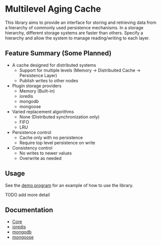 # Multilevel Aging Cache
This library aims to provide an interface for storing and retrieving data from a hierarchy of 
commonly used persistence mechanisms. In a storage hierarchy, different storage systems are faster
than others. Specify a hierarchy and allow the system to manage reading/writing to each layer.

## Feature Summary (Some Planned)
* A cache designed for distributed systems
  * Support for multiple levels (Memory -> Distribuited Cache -> Persistence Layer)
  * Publish writes to other nodes
* Plugin storage providers
  * Memory (Built-in)
  * ioredis
  * mongodb
  * mongoose
* Varied replacement algorithms
  * None (Distributed synchronization only)
  * FIFO
  * LRU
* Persistence control
  * Cache only with no persistence
  * Require top level persistence on write
* Consistency control
  * No writes to newer values
  * Overwrite as needed

## Usage
See the [demo program](https://github.com/LinkedMink/multilevel-aging-cache/blob/master/demo/CliSampleApp.ts) 
for an example of how to use the library.

TODO add more detail

## Documentation
* [Core](https://linkedmink.github.io/multilevel-aging-cache)
* [ioredis](https://linkedmink.github.io/multilevel-aging-cache/plugins/ioredis)
* [mongodb](https://linkedmink.github.io/multilevel-aging-cache/plugins/mongodb)
* [mongoose](https://linkedmink.github.io/multilevel-aging-cache/plugins/mongoose)
